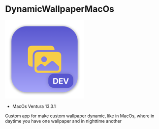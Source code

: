 # DynamicWallpaperMacOs
![logo](https://github.com/mykytatishkin/DynamicWallpaperMacOs/blob/main/DynamicWallpapers/Assets.xcassets/AppIcon.appiconset/mac256.png)
- MacOs Ventura 13.3.1

Custom app for make custom wallpaper dynamic, like in MacOs, where in daytime you have one wallpaper and in nighttime another

